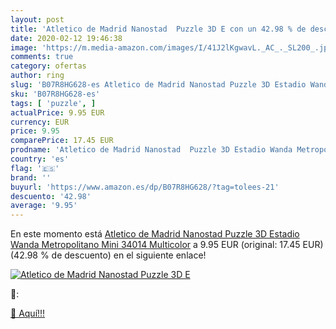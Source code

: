```yaml
---
layout: post
title: 'Atletico de Madrid Nanostad  Puzzle 3D E con un 42.98 % de descuento'
date: 2020-02-12 19:46:38
image: 'https://m.media-amazon.com/images/I/41J2lKgwavL._AC_._SL200_.jpg'
comments: true
category: ofertas
author: ring
slug: 'B07R8HG628-es Atletico de Madrid Nanostad Puzzle 3D Estadio Wanda...'
sku: 'B07R8HG628-es'
tags: [ 'puzzle', ]
actualPrice: 9.95 EUR
currency: EUR
price: 9.95
comparePrice: 17.45 EUR
prodname: 'Atletico de Madrid Nanostad  Puzzle 3D Estadio Wanda Metropolitano Mini  34014   Multicolor'
country: 'es'
flag: '🇪🇸'
brand: ''
buyurl: 'https://www.amazon.es/dp/B07R8HG628/?tag=tolees-21'
descuento: '42.98'
average: '9.95'
---
```


En este momento está [Atletico de Madrid Nanostad  Puzzle 3D Estadio Wanda Metropolitano Mini  34014   Multicolor](https://www.amazon.es/dp/B07R8HG628/?tag=tolees-21) a 9.95 EUR (original: 17.45 EUR) (42.98 %  de descuento) en el siguiente enlace!

[![Atletico de Madrid Nanostad  Puzzle 3D E](https://m.media-amazon.com/images/I/41J2lKgwavL._AC_._SL200_.jpg)](https://www.amazon.es/dp/B07R8HG628/?tag=tolees-21)

🔎:


[🛒 Aquí!!!](https://www.amazon.es/dp/B07R8HG628/?tag=tolees-21)
